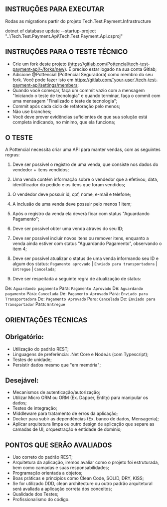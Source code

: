 ## INSTRUÇÕES PARA EXECUTAR

Rodas as migrations partir do projeto Tech.Test.Payment.Infrastructure

dotnet ef database update --startup-project "..\Tech.Test.Payment.Api\Tech.Test.Payment.Api.csproj"

## INSTRUÇÕES PARA O TESTE TÉCNICO

- Crie um fork deste projeto (https://gitlab.com/Pottencial/tech-test-payment-api/-/forks/new). É preciso estar logado na sua conta Gitlab;
- Adicione @Pottencial (Pottencial Seguradora) como membro do seu fork. Você pode fazer isto em https://gitlab.com/`your-user`/tech-test-payment-api/settings/members;
- Quando você começar, faça um commit vazio com a mensagem "Iniciando o teste de tecnologia" e quando terminar, faça o commit com uma mensagem "Finalizado o teste de tecnologia";
- Commit após cada ciclo de refatoração pelo menos;
- Não use branches;
- Você deve prover evidências suficientes de que sua solução está completa indicando, no mínimo, que ela funciona;

## O TESTE

A Pottencial necessita criar uma API para manter vendas, com as seguintes regras:

1. Deve ser possível o registro de uma venda, que consiste nos dados do vendedor + itens vendidos;
2. Uma venda contém informação sobre o vendedor que a efetivou, data, identificador do pedido e os itens que foram vendidos;
3. O vendedor deve possuir id, cpf, nome, e-mail e telefone;
4. A inclusão de uma venda deve possuir pelo menos 1 item;
5. Após o registro da venda ela deverá ficar com status "Aguardando Pagamento";
6. Deve ser possível obter uma venda através do seu ID;
7. Deve ser possível incluir novos itens ou remover itens, enquanto a venda ainda estiver com status "Aguardando Pagamento”, observando o item 4;
8. Deve ser possível atualizar o status de uma venda informando seu ID e algum dos status:
   `Pagamento aprovado` | `Enviado para transportadora` | `Entregue` | `Cancelada`;

9. Deve ser respeitada a seguinte regra de atualização de status:

De: `Aguardando pagamento` Para: `Pagamento Aprovado`
De: `Aguardando pagamento` Para: `Cancelada`
De: `Pagamento Aprovado` Para: `Enviado para Transportadora`
De: `Pagamento Aprovado` Para: `Cancelada`
De: `Enviado para Transportador` Para: `Entregue`

## ORIENTAÇÕES TÉCNICAS

## Obrigatório:

- Utilização do padrão REST;
- Linguagens de preferência: .Net Core e NodeJs (com Typescript);
- Testes de unidade;
- Persistir dados mesmo que "em memória";

## Desejável:

- Mecanismos de autenticação/autorização;
- Utilizar Micro ORM ou ORM (Ex. Dapper, Entity) para manipular os dados;
- Testes de integração;
- Middleware para tratamento de erros da aplicação;
- Docker para subir as dependências (Ex. banco de dados, Mensageria);
- Aplicar arquitetura limpa ou outro design de aplicação que separe as camadas de UI, orquestração e entidade de domínio;

## PONTOS QUE SERÃO AVALIADOS

- Uso correto do padrão REST;
- Arquitetura da aplicação, iremos avaliar como o projeto foi estruturada, bem como camadas e suas responsabilidades;
- Programação orientada a objetos;
- Boas práticas e princípios como Clean Code, SOLID, DRY, KISS;
- Se for utilizado DDD, clean architecture ou outro padrão arquitetural será avaliada a aplicação correta dos conceitos;
- Qualidade dos Testes;
- Profissionalismo do código.
